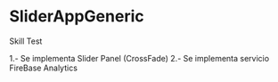 # SliderAppGeneric
Skill Test 

1.- Se implementa Slider Panel (CrossFade)
2.- Se implementa servicio FireBase Analytics
